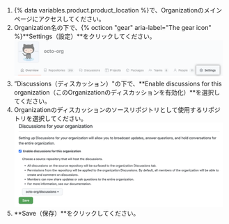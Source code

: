 1. {% data variables.product.product_location %}で、Organizationのメインページにアクセスしてください。
1. Organization名の下で、{% octicon "gear" aria-label="The gear icon" %}**Settings（設定）**をクリックしてください。 ![Organizationの設定ボタン](/assets/images/help/discussions/org-settings.png)
1. ”Discussions（ディスカッション）"の下で、**Enable discussions for this organization（このOrganizationのディスカッションを有効化）**を選択してください。
1. Organizationのディスカッションのソースリポジトリとして使用するリポジトリを選択してください。 ![Organizationのディスカッションを有効化する設定](/assets/images/help/discussions/enable-org-discussions.png)
1. **Save（保存）**をクリックしてください。
